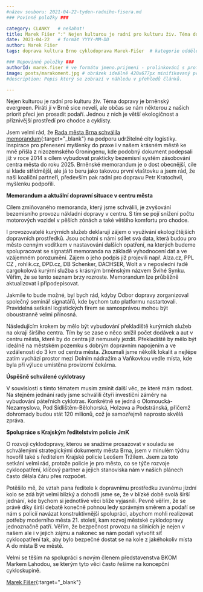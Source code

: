 ```yaml
---
#název souboru: 2021-04-22-tyden-radniho-fisera.md
### Povinné položky ###

category: CLANKY   # nešahat!
title: Marek Fišer ":" Nejen kulturou je radní pro kulturu živ. Téma dopravy je brněnský evergreen.
date: 2021-04-22   # formát YYYY-MM-DD
author: Marek Fišer
tags: doprava kultura Brno cyklodoprava Marek-Fišer  # kategorie odděleny mezerami, např. volby zemědělství životní-prostředí piráti (viz https://jihomoravsky.pirati.cz/tags/)

### Nepovinné položky ###
authorId: marek.fiser # ve formátu jmeno.prijmeni - prolinkování s profilem přes uid
image: posts/marakoment.jpg # obrázek ideálně 420x677px minifikovaný přes https://tinypng.com/
#description: Popis který se zobrazí v náhledu v přehledů článků.

---
```


Nejen kulturou je radní pro kulturu živ. Téma dopravy je brněnský evergreen. Piráti jí v Brně sice nevelí, ale občas se nám některou z našich priorit přeci jen prosadit podaří. Jednou z nich je větší ekologičnost a příznivější prostředí pro chodce a cyklisty.

Jsem velmi rád, že [Rada města Brna schválila memorandum](https://www.brno.cz/brno-aktualne/tiskovy-servis/tiskove-zpravy/a/memorandum-o-porozumeni-pomuze-udrzet-kvalitu-zasobovani-a-dorucovani-zasilek-bez-zvysovani-negativn/){:target="_blank"} na podporu udržitelné city logistiky. Inspirace pro přenesení myšlenky do praxe i v našem krásném městě ke mně přišla z nizozemského Groningenu, kde podobný dokument podepsali již v roce 2014 s cílem vybudovat prakticky bezemisní systém zásobování centra města do roku 2025. Brněnské memorandum je o dost obecnější, cíle si klade střídmější, ale já to beru jako takovou první vlaštovku a jsem rád, že naši koaliční partneři, především pak radní pro dopravu Petr Kratochvíl, myšlenku podpořili. 

**Memorandum a aktuální dopravní situace v centru města**

Cílem zmiňovaného memoranda, který jsme schválili, je zvyšování bezemisního provozu nákladní dopravy v centru. S tím se pojí snížení počtu motorových vozidel v pěších zónách a také většího komfortu pro chodce.

I provozovatelé kurýrních služeb deklarují zájem o využívání ekologičtějších dopravních prostředků. Jsou ochotni s námi sdílet svá data, která budou pro město cenným vodítkem v nastavování dalších opatření, na kterých budeme spolupracovat se signatáři memoranda na základě vyhodnocení dat a ve vzájemném porozumění. Zájem o jeho podpis již projevili např. Alza.cz, PPL CZ , rohlik.cz, DPD.cz, DB Schenker, DACHSER, Wolt a v neposlední řadě cargokolová kurýrní služba s krásným brněnským názvem Švihé Synku. Věřím, že se tento seznam brzy rozroste. Memorandum lze průběžně aktualizovat i připodepisovat.

Jakmile to bude možné, byl bych rád, kdyby Odbor dopravy zorganizoval společný seminář signatářů, kde bychom tuto platformu nastartovali. Pravidelná setkání logistických firem se samosprávou mohou být oboustranně velmi přínosná. 

Následujícím krokem by mělo být vybudování překladiště kurýrních služeb na okraji širšího centra. Tím by se zase o něco snížil počet dodávek a aut v centru města, které by do centra již nemusely jezdit. Překladiště by mělo být ideálně na městském pozemku s dobrým dopravním napojením a ve vzdálenosti do 3 km od centra města. Zkoumali jsme několik lokalit a nejlépe zatím vychází prostor mezi Dolním nádražím a Vaňkovkou vedle místa, kde byla při výluce umístěna provizorní čekárna. 

**Úspěšně schválené cyklotrasy**

V souvislosti s tímto tématem musím zmínit další věc, ze které mám radost. Na stejném jednání rady jsme schválili čtyři investiční záměry na vybudování páteřních cyklotras. Konkrétně se jedná o  Olomoucká-Nezamyslova, Pod Sídlištěm-Bělohorská, Holzova a Podstránská, přičemž dohromady budou stát 120 milionů, což je samozřejmě naprosto skvělá zpráva.

**Spolupráce s Krajským ředitelstvím policie JmK**

O rozvoji cyklodopravy, kterou se snažíme prosazovat v souladu se schválenými strategickými dokumenty města Brna, jsem v minulém týdnu hovořil také s ředitelem Krajské policie Leošem Tržilem. Jsem za toto setkání velmi rád, protože policie je pro město, co se týče rozvoje cykloopatření, klíčový partner a jejich stanoviska nám v našich plánech často dělala čáru přes rozpočet.  

Potěšilo mě, že vztah pana ředitele k dopravnímu prostředku zvanému jízdní kolo se zdá být velmi blízký a dohodli jsme se, že v blízké době svolá širší jednání, kde bychom si jednotlivé věci blíže vyjasnili. Pevně věřím, že se právě díky širší debatě konečně pohnou ledy správným směrem a podaří se nám s policií navázat konstruktivnější spolupráci, abychom mohli realizovat potřeby moderního města 21. století, kam rozvoj městské cyklodopravy jednoznačně patří. Věřím, že bezpečnost provozu na silnicích je nejen v našem ale i v jejich zájmu a nakonec se nám podaří vytvořit síť cykloopatření tak, aby bylo bezpečné dostat se na kole z jakéhokoliv místa A do místa B ve městě.

Velmi se těším na spolupráci s novým členem představenstva BKOM Markem Lahodou, se kterým tyto věci často řešíme na koncepční cykloskupině.

[Marek Fišer](https://jihomoravsky.pirati.cz/lide/marek-fiser/){:target="_blank"}



